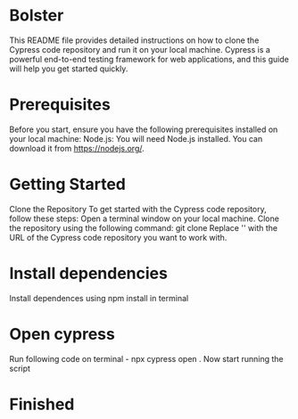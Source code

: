 # Bolster

This README file provides detailed instructions on how to clone the Cypress code repository and run it on your local machine. Cypress is a powerful end-to-end testing framework for web applications, and this guide will help you get started quickly.

# Prerequisites
Before you start, ensure you have the following prerequisites installed on your local machine:
Node.js: You will need Node.js installed. You can download it from https://nodejs.org/.

# Getting Started
Clone the Repository
To get started with the Cypress code repository, follow these steps:
Open a terminal window on your local machine.
Clone the repository using the following command:
git clone <repository-url>
Replace '<repository-url>' with the URL of the Cypress code repository you want to work with.

# Install dependencies
Install dependences using npm install in terminal

# Open cypress
Run following code on terminal - npx cypress open .
Now start running the script

# Finished
